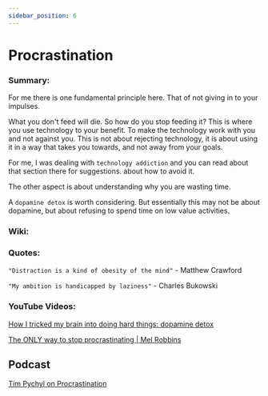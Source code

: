 ```yaml
---
sidebar_position: 6
---
```


# Procrastination

### Summary:

For me there is one fundamental principle here. That of not giving in to your impulses.





What you don't feed will die. So how do you stop feeding it? This is where you use technology to your benefit. 
To make the technology work with you and not against you. This is not about rejecting 
technology, it is about using it in a way that takes you towards, and not away from your goals.



For me, I was dealing with `technology addiction` and you can read about that section there for suggestions.  about how to avoid it.

The other aspect is about understanding why you are wasting time. 

A `dopamine detox` is worth considering. But essentially this may not be about dopamine, but about 
refusing to spend time on low value activities.


### Wiki:



### Quotes:

`"Distraction is a kind of obesity of the mind"` - Matthew Crawford

`"My ambition is handicapped by laziness"` - Charles Bukowski


### YouTube Videos:

[How I tricked my brain into doing hard things: dopamine detox](
https://www.youtube.com/watch?v=9QiE-M1LrZk)

[The ONLY way to stop procrastinating | Mel Robbins](
https://www.youtube.com/watch?v=4x7MkLDGnu8)

## Podcast

[Tim Pychyl on Procrastination](
https://omny.fm/shows/the-one-you-feed/tim-pychyl-on-procrastination)
